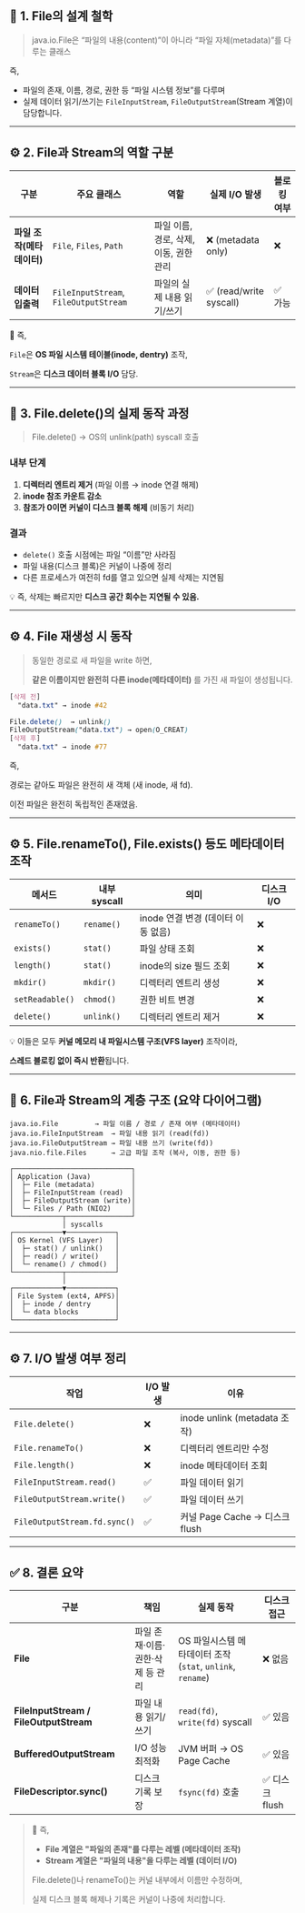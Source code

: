 ## 🧩 1. File의 설계 철학

> java.io.File은 “파일의 내용(content)”이 아니라 “파일 자체(metadata)”를 다루는 클래스

즉,

- 파일의 존재, 이름, 경로, 권한 등 “파일 시스템 정보”를 다루며
- 실제 데이터 읽기/쓰기는 `FileInputStream`, `FileOutputStream`(Stream 계열)이 담당합니다.

---

## ⚙️ 2. File과 Stream의 역할 구분

| 구분 | 주요 클래스 | 역할 | 실제 I/O 발생 | 블로킹 여부 |
| --- | --- | --- | --- | --- |
| **파일 조작(메타데이터)** | `File`, `Files`, `Path` | 파일 이름, 경로, 삭제, 이동, 권한 관리 | ❌ (metadata only) | ❌ |
| **데이터 입출력** | `FileInputStream`, `FileOutputStream` | 파일의 실제 내용 읽기/쓰기 | ✅ (read/write syscall) | ✅ 가능 |

📘 즉,

`File`은 **OS 파일 시스템 테이블(inode, dentry)** 조작,

`Stream`은 **디스크 데이터 블록 I/O** 담당.

---

## 🧠 3. File.delete()의 실제 동작 과정

> File.delete() → OS의 unlink(path) syscall 호출
> 

### 내부 단계

1. **디렉터리 엔트리 제거** (파일 이름 → inode 연결 해제)
2. **inode 참조 카운트 감소**
3. **참조가 0이면 커널이 디스크 블록 해제** (비동기 처리)

### 결과

- `delete()` 호출 시점에는 파일 “이름”만 사라짐
- 파일 내용(디스크 블록)은 커널이 나중에 정리
- 다른 프로세스가 여전히 fd를 열고 있으면 실제 삭제는 지연됨

💡 즉, 삭제는 빠르지만 **디스크 공간 회수는 지연될 수 있음.**

---

## ⚙️ 4. File 재생성 시 동작

> 동일한 경로로 새 파일을 write 하면,
> 
> 
> **같은 이름이지만 완전히 다른 inode(메타데이터)** 를 가진 새 파일이 생성됩니다.
> 

```scss
[삭제 전]
  "data.txt" → inode #42

File.delete()  → unlink()
FileOutputStream("data.txt") → open(O_CREAT)
[삭제 후]
  "data.txt" → inode #77
```

즉,

경로는 같아도 파일은 완전히 새 객체 (새 inode, 새 fd).

이전 파일은 완전히 독립적인 존재였음.

---

## ⚙️ 5. File.renameTo(), File.exists() 등도 메타데이터 조작

| 메서드 | 내부 syscall | 의미 | 디스크 I/O |
| --- | --- | --- | --- |
| `renameTo()` | `rename()` | inode 연결 변경 (데이터 이동 없음) | ❌ |
| `exists()` | `stat()` | 파일 상태 조회 | ❌ |
| `length()` | `stat()` | inode의 size 필드 조회 | ❌ |
| `mkdir()` | `mkdir()` | 디렉터리 엔트리 생성 | ❌ |
| `setReadable()` | `chmod()` | 권한 비트 변경 | ❌ |
| `delete()` | `unlink()` | 디렉터리 엔트리 제거 | ❌ |

💡 이들은 모두 **커널 메모리 내 파일시스템 구조(VFS layer)** 조작이라,

**스레드 블로킹 없이 즉시 반환**됩니다.

---

## 🧱 6. File과 Stream의 계층 구조 (요약 다이어그램)

```
java.io.File         → 파일 이름 / 경로 / 존재 여부 (메타데이터)
java.io.FileInputStream  → 파일 내용 읽기 (read(fd))
java.io.FileOutputStream → 파일 내용 쓰기 (write(fd))
java.nio.file.Files      → 고급 파일 조작 (복사, 이동, 권한 등)
```

```
┌─────────────────────────────┐
│ Application (Java)          │
│  ├─ File (metadata)         │
│  ├─ FileInputStream (read)  │
│  ├─ FileOutputStream (write)│
│  └─ Files / Path (NIO2)     │
└────────────┬────────────────┘
             │ syscalls
┌────────────▼────────────┐
│ OS Kernel (VFS Layer)   │
│  ├─ stat() / unlink()   │
│  ├─ read() / write()    │
│  └─ rename() / chmod()  │
└────────────┬────────────┘
             │
┌────────────▼────────────┐
│ File System (ext4, APFS)│
│  ├─ inode / dentry      │
│  └─ data blocks         │
└─────────────────────────┘
```

---

## ⚙️ 7. I/O 발생 여부 정리

| 작업 | I/O 발생 | 이유 |
| --- | --- | --- |
| `File.delete()` | ❌ | inode unlink (metadata 조작) |
| `File.renameTo()` | ❌ | 디렉터리 엔트리만 수정 |
| `File.length()` | ❌ | inode 메타데이터 조회 |
| `FileInputStream.read()` | ✅ | 파일 데이터 읽기 |
| `FileOutputStream.write()` | ✅ | 파일 데이터 쓰기 |
| `FileOutputStream.fd.sync()` | ✅ | 커널 Page Cache → 디스크 flush |

---

## ✅ 8. 결론 요약

| 구분 | 책임 | 실제 동작 | 디스크 접근 |
| --- | --- | --- | --- |
| **File** | 파일 존재·이름·권한·삭제 등 관리 | OS 파일시스템 메타데이터 조작 (`stat`, `unlink`, `rename`) | ❌ 없음 |
| **FileInputStream / FileOutputStream** | 파일 내용 읽기/쓰기 | `read(fd)`, `write(fd)` syscall | ✅ 있음 |
| **BufferedOutputStream** | I/O 성능 최적화 | JVM 버퍼 → OS Page Cache | ✅ 있음 |
| **FileDescriptor.sync()** | 디스크 기록 보장 | `fsync(fd)` 호출 | ✅ 디스크 flush |

> 💬 즉,
> 
> - **File 계열은 "파일의 존재"를 다루는 레벨 (메타데이터 조작)**
> - **Stream 계열은 "파일의 내용"을 다루는 레벨 (데이터 I/O)**
> 
> File.delete()나 renameTo()는 커널 내부에서 이름만 수정하며,
> 
> 실제 디스크 블록 해제나 기록은 커널이 나중에 처리합니다.
>

